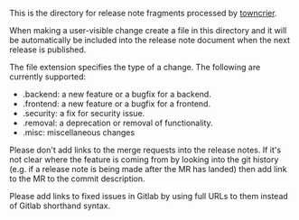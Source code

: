 This is the directory for release note fragments processed by
[towncrier](https://github.com/twisted/towncrier).

When making a user-visible change create a file in this directory and it will be automatically be
included into the release note document when the next release is published.

The file extension specifies the type of a change. The following are currently supported:

 - .backend: a new feature or a bugfix for a backend.
 - .frontend: a new feature or a bugfix for a frontend.
 - .security: a fix for security issue.
 - .removal: a deprecation or removal of functionality.
 - .misc: miscellaneous changes

Please don't add links to the merge requests into the release notes. If it's not clear where
the feature is coming from by looking into the git history (e.g. if a release note is being
made after the MR has landed) then add link to the MR to the commit description.

Please add links to fixed issues in Gitlab by using full URLs to them instead of Gitlab
shorthand syntax.
